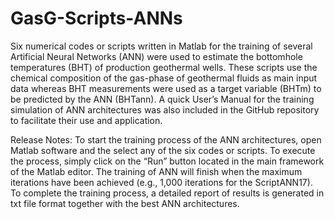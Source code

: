 # GasG-Scripts-ANNs
Six numerical codes or scripts written in Matlab for the training of several Artificial Neural Networks (ANN) were used to estimate the bottomhole temperatures (BHT) of production geothermal wells. These scripts use the chemical composition of the gas-phase of geothermal fluids as main input data whereas BHT measurements were used as a target variable (BHTm) to be predicted by the ANN (BHTann). A quick User’s Manual for the training simulation of ANN architectures was also included in the GitHub repository to facilitate their use and application.

Release Notes:
To start the training process of the ANN architectures, open Matlab software and the select any of the six codes or scripts. To execute the process, simply click on the “Run” button located in the main framework of the Matlab editor.
The training of ANN will finish when the maximum iterations have been achieved (e.g., 1,000 iterations for the ScriptANN17). To complete the training process, a detailed report of results is generated in txt file format together with the best ANN architectures.
